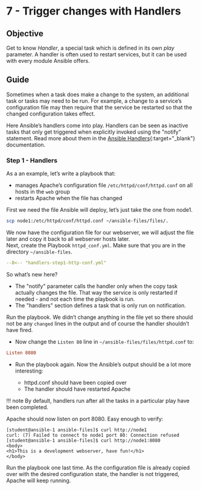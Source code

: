 # 7 - Trigger changes with Handlers

## Objective

Get to know *Handler*, a special task which is defined in its own *play* parameter. A handler is often used to restart services, but it can be used with every module Ansible offers.  

## Guide

Sometimes when a task does make a change to the system, an additional task or tasks may need to be run. For example, a change to a service’s configuration file may then require that the service be restarted so that the changed configuration takes effect.

Here Ansible’s handlers come into play. Handlers can be seen as inactive tasks that only get triggered when explicitly invoked using the "notify" statement. Read more about them in the [Ansible Handlers](https://docs.ansible.com/ansible/latest/playbook_guide/playbooks_handlers.html){:target="_blank"} documentation.

### Step 1 - Handlers

As a an example, let’s write a playbook that:

* manages Apache’s configuration file `/etc/httpd/conf/httpd.conf` on all hosts in the `web` group
* restarts Apache when the file has changed

First we need the file Ansible will deploy, let’s just take the one from node1.

```bash
scp node1:/etc/httpd/conf/httpd.conf ~/ansible-files/files/.
```

We now have the configuration file for our webserver, we will adjust the file later and copy it back to all webserver hosts later.  
Next, create the Playbook `httpd_conf.yml`. Make sure that you are in the directory `~/ansible-files`.

```yaml
--8<-- "handlers-step1-http-conf.yml"
```

So what’s new here?

* The "notify" parameter calls the handler only when the copy task actually changes the file. That way the service is only restarted if needed - and not each time the playbook is run.
* The "handlers" section defines a task that is only run on notification.

Run the playbook. We didn’t change anything in the file yet so there should not be any `changed` lines in the output and of course the handler shouldn’t have fired.

* Now change the `Listen 80` line in `~/ansible-files/files/httpd.conf` to:

```ini
Listen 8080
```

* Run the playbook again. Now the Ansible’s output should be a lot more interesting:

    * httpd.conf should have been copied over
    * The handler should have restarted Apache

!!! note
    By default, handlers run after all the tasks in a particular play have been completed.

Apache should now listen on port 8080. Easy enough to verify:

``` { .console .no-copy }
[student@ansible-1 ansible-files]$ curl http://node1
curl: (7) Failed to connect to node1 port 80: Connection refused
[student@ansible-1 ansible-files]$ curl http://node1:8080
<body>
<h1>This is a development webserver, have fun!</h1>
</body>
```

Run the playbook one last time. As the configuration file is already copied over with the desired configuration state, the handler is not triggered, Apache will keep running.
